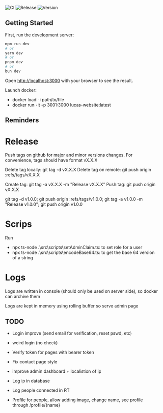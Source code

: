 ![CI](https://github.com/LucasDltg/party-website/actions/workflows/ci.yml/badge.svg)
![Release](https://github.com/LucasDltg/party-website/actions/workflows/release.yml/badge.svg)
![Version](https://img.shields.io/github/v/tag/LucasDltg/party-website?label=version)

## Getting Started

First, run the development server:

```bash
npm run dev
# or
yarn dev
# or
pnpm dev
# or
bun dev
```

Open [http://localhost:3000](http://localhost:3000) with your browser to see the result.

Launch docker:

- docker load -i path/to/file
- docker run -it -p 3001:3000 lucas-website:latest

## Reminders

# Release

Push tags on github for major and minor versions changes. For convenience, tags should have format vX.X.X

Delete tag locally: git tag -d vX.X.X
Delete tag on remote: git push origin :refs/tags/vX.X.X

Create tag: git tag -a vX.X.X -m "Release vX.X.X"
Push tag: git push origin vX.X.X

git tag -d v1.0.0; git push origin :refs/tags/v1.0.0; git tag -a v1.0.0 -m "Release v1.0.0"; git push origin v1.0.0

# Scrips

Run

- npx ts-node .\src\scripts\setAdminClaim.ts: to set role for a user
- npx ts-node .\src\scripts\encodeBase64.ts: to get the base 64 version of a string

# Logs

Logs are written in console (should only be used on server side), so docker can archive them

Logs are kept in memory using rolling buffer so serve admin page

## TODO

- Login improve (send email for verification, reset pswd, etc)
- weird login (no check)
- Verify token for pages with bearer token

- Fix contact page style

- improve admin dashboard + localistion of ip
- Log ip in database
- Log people connected in RT

- Profile for people, allow adding image, change name, see profile through /profile/{name}
